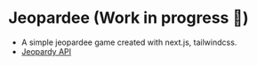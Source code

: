 
# Jeopardee  (Work in progress 🚧)

- A simple jeopardee game created with next.js, tailwindcss.
- [Jeopardy API](https://jservice.io/)
